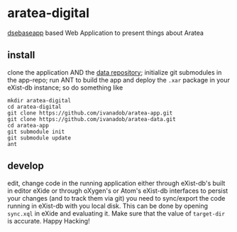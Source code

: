 # aratea-digital

[dsebaseapp](https://github.com/KONDE-AT/dsebaseapp) based Web Application to present things about Aratea

## install 

clone the application AND the [data repository](https://github.com/ivanadob/aratea-data); initialize git submodules in the app-repo; run ANT to build the app and deploy the `.xar` package in your eXist-db instance; so do something like

```shell
mkdir aratea-digital
cd aratea-digital
git clone https://github.com/ivanadob/aratea-app.git
git clone https://github.com/ivanadob/aratea-data.git
cd aratea-app
git submodule init
git submodule update
ant
```

## develop

edit, change code in the running application either through eXist-db's built in editor eXide or through oXygen's or Atom's eXist-db interfaces
to persist your changes (and to track them via git) you need to sync/export the code running in eXist-db with you local disk. This can be done by opening `sync.xql` in eXide and evaluating it. Make sure that the value of `target-dir` is accurate. 
Happy Hacking!